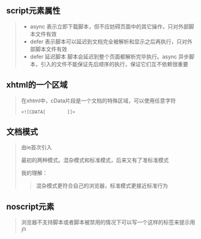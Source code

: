 ## script元素属性

> + async 表示立即下载脚本，但不应妨碍页面中的其它操作，只对外部脚本文件有效
> + defer  表示脚本可以延迟到文档完全被解析和显示之后再执行，只对外部脚本文件有效
> + defer 延迟脚本 脚本会延迟到整个页面都解析完毕执行。async 异步脚本，引入的文件不能保证先后顺序的执行，保证它们互不依赖很重要 

## xhtml的一个区域

> 在xhtml中，cData片段是一个文档的特殊区域，可以使用任意字符
>
> ```<![CDATA[        ]]>```

## 文档模式

> 由ie首次引入  
>
> 最初的两种模式。混杂模式和标准模式，后来又有了准标准模式
>
> 我的理解： 
>
> > 混杂模式更符合自己的浏览器，标准模式更接近标准行为

## noscript元素

> 浏览器不支持脚本或者脚本被禁用的情况下可以写一个这样的标签来提示用户

